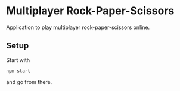 # Multiplayer Rock-Paper-Scissors
Application to play multiplayer rock-paper-scissors online.

## Setup
Start with

```shell
npm start
```

and go from there.
